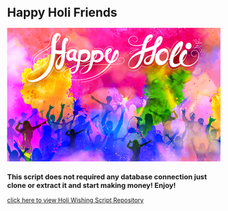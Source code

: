 <html prefix="og: http://ogp.me/ns#">
<head>

<meta property="og:title" content="holi Wishing Script" />
<meta property="og:type" content="" />
<meta property="og:url" content="https://luruluru.github.io/Holi-Wishing-Script/" />
<meta property="og:image" content="holi-meta.jpg" />
</head>
<body>
<h1>Happy Holi Friends </h1>
<img src="holi-meta.jpg">
<h3>This script does not required any database connection just clone or extract it and start making money! Enjoy!</h3>
  <a href="https://github.com/luruluru/Holi-Wishing-Script/">click here to view Holi Wishing Script Repository</a> 
</body>
</html>
